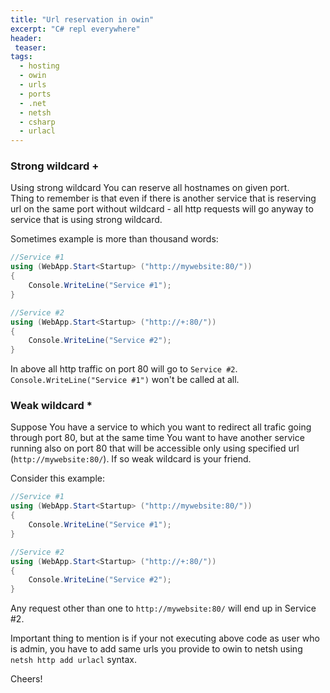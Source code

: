 ```yaml
---
title: "Url reservation in owin"
excerpt: "C# repl everywhere"
header:
 teaser:
tags: 
  - hosting
  - owin
  - urls
  - ports
  - .net
  - netsh
  - csharp
  - urlacl
--- 
```


### Strong wildcard +
Using strong wildcard You can reserve all hostnames on given port.   
Thing to remember is that even if there is another service that is reserving url on the same port without wildcard - 
all http requests will go anyway to service that is using strong wildcard.         

Sometimes example is more than thousand words:
``` csharp
//Service #1
using (WebApp.Start<Startup> ("http://mywebsite:80/")) 
{
    Console.WriteLine("Service #1");
}

//Service #2
using (WebApp.Start<Startup> ("http://+:80/")) 
{
    Console.WriteLine("Service #2");
}
```
In above all http traffic on port 80 will go to `Service #2`.  
`Console.WriteLine("Service #1")` won't be called at all.

### Weak wildcard *
Suppose You have a service to which you want to redirect all trafic going through port 80, but at the same time You want to have another service running also on port 80 that will be accessible only using specified url (`http://mywebsite:80/`). If so weak wildcard is your friend.

Consider this example:
``` csharp
//Service #1
using (WebApp.Start<Startup> ("http://mywebsite:80/")) 
{
    Console.WriteLine("Service #1");
}

//Service #2
using (WebApp.Start<Startup> ("http://+:80/")) 
{
    Console.WriteLine("Service #2");
}
```
Any request other than one to `http://mywebsite:80/` will end up in Service #2.


Important thing to mention is if your not executing above code as user who is admin, you have to add same urls you provide to owin to netsh using `netsh http add urlacl` syntax.

Cheers!